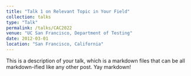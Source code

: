 ```yaml
---
title: "Talk 1 on Relevant Topic in Your Field"
collection: talks
type: "Talk"
permalink: /talks/CAC2022
venue: "UC San Francisco, Department of Testing"
date: 2012-03-01
location: "San Francisco, California"
---
```


This is a description of your talk, which is a markdown files that can be all markdown-ified like any other post. Yay markdown!
